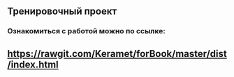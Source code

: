 
## Тренировочный проект

### Ознакомиться с работой можно по ссылке:
## https://rawgit.com/Keramet/forBook/master/dist/index.html 
